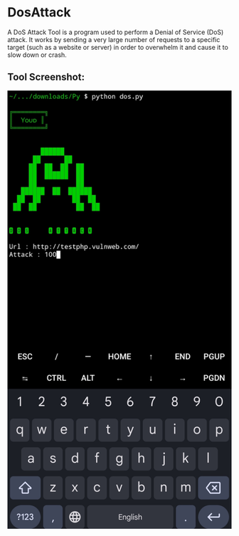 # DosAttack

A DoS Attack Tool is a program used to perform a Denial of Service (DoS) attack. It works by sending a very large number of requests to a specific target (such as a website or server) in order to overwhelm it and cause it to slow down or crash.

## Tool Screenshot:

![image](image.jpg)
